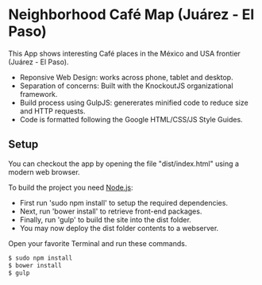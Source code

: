 # Neighborhood Café Map (Juárez - El Paso)
This App shows interesting Café places in the México and USA frontier (Juárez - El Paso).

- Reponsive Web Design: works across phone, tablet and desktop.
- Separation of concerns: Built with the KnockoutJS organizational framework.
- Build process using GulpJS: genererates minified code to reduce size and HTTP requests.
- Code is formatted following the Google HTML/CSS/JS Style Guides.

## Setup
You can checkout the app by opening the file "dist/index.html" using a modern web browser.

To build the project you need [Node.js](http://nodejs.org):
- First run 'sudo npm install' to setup the required dependencies.
- Next, run 'bower install' to retrieve front-end packages.
- Finally, run 'gulp' to build the site into the dist folder.
- You may now deploy the dist folder contents to a webserver.

Open your favorite Terminal and run these commands.
```sh
$ sudo npm install
$ bower install
$ gulp
```
